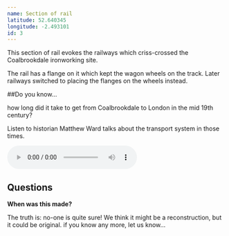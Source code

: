 ```yaml
---
name: Section of rail
latitude: 52.640345
longitude: -2.493101
id: 3
---
```


This section of rail evokes the railways which criss-crossed the Coalbrookdale ironworking site.

The rail has a flange on it which kept the wagon wheels on the track. Later railways switched to placing the flanges on the wheels instead.

##Do you know...

how long did it take to get from Coalbrookdale to London in the mid 19th century?

Listen to historian Matthew Ward talks about the transport system in those times.

<audio controls>
    <source src="/audio/Transport.mp3" title="Transport">
</audio>

## Questions

**When was this made?**

The truth is: no-one is quite sure! We think it might be a reconstruction, but it could be original. if you know any more, let us know...